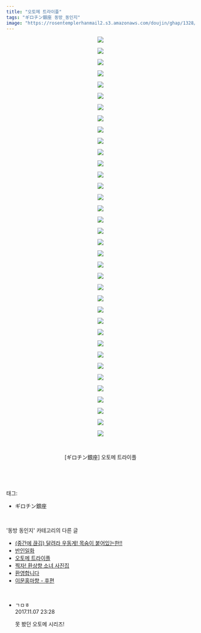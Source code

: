```yaml
---
title: "오토메 트라이플"
tags: "ギロチン銀座 동방_동인지"
image: "https://rosentemplerhanmail2.s3.amazonaws.com/doujin/ghap/1328/001.jpg"
---
```

<div class="article">
<p style="text-align: center; clear: none; float: none;"><img src="{{ site.imgserver12 }}/ghap/1328/001.jpg"/></p>
<p style="text-align: center; clear: none; float: none;"><img src="{{ site.imgserver12 }}/ghap/1328/002.jpg"/></p>
<p style="text-align: center; clear: none; float: none;"><img src="{{ site.imgserver12 }}/ghap/1328/003.jpg"/></p>
<p style="text-align: center; clear: none; float: none;"><img src="{{ site.imgserver12 }}/ghap/1328/004.jpg"/></p>
<p style="text-align: center; clear: none; float: none;"><img src="{{ site.imgserver12 }}/ghap/1328/005.jpg"/></p>
<p style="text-align: center; clear: none; float: none;"><img src="{{ site.imgserver12 }}/ghap/1328/006.jpg"/></p>
<p style="text-align: center; clear: none; float: none;"><img src="{{ site.imgserver12 }}/ghap/1328/007.jpg"/></p>
<p style="text-align: center; clear: none; float: none;"><img src="{{ site.imgserver12 }}/ghap/1328/008.jpg"/></p>
<p style="text-align: center; clear: none; float: none;"><img src="{{ site.imgserver12 }}/ghap/1328/009.jpg"/></p>
<p style="text-align: center; clear: none; float: none;"><img src="{{ site.imgserver12 }}/ghap/1328/010.jpg"/></p>
<p style="text-align: center; clear: none; float: none;"><img src="{{ site.imgserver12 }}/ghap/1328/011.jpg"/></p>
<p style="text-align: center; clear: none; float: none;"><img src="{{ site.imgserver12 }}/ghap/1328/012.jpg"/></p>
<p style="text-align: center; clear: none; float: none;"><img src="{{ site.imgserver12 }}/ghap/1328/013.jpg"/></p>
<p style="text-align: center; clear: none; float: none;"><img src="{{ site.imgserver12 }}/ghap/1328/014.jpg"/></p>
<p style="text-align: center; clear: none; float: none;"><img src="{{ site.imgserver12 }}/ghap/1328/015.jpg"/></p>
<p style="text-align: center; clear: none; float: none;"><img src="{{ site.imgserver12 }}/ghap/1328/016.jpg"/></p>
<p style="text-align: center; clear: none; float: none;"><img src="{{ site.imgserver12 }}/ghap/1328/017.jpg"/></p>
<p style="text-align: center; clear: none; float: none;"><img src="{{ site.imgserver12 }}/ghap/1328/018.jpg"/></p>
<p style="text-align: center; clear: none; float: none;"><img src="{{ site.imgserver12 }}/ghap/1328/019.jpg"/></p>
<p style="text-align: center; clear: none; float: none;"><img src="{{ site.imgserver12 }}/ghap/1328/020.jpg"/></p>
<p style="text-align: center; clear: none; float: none;"><img src="{{ site.imgserver12 }}/ghap/1328/021.jpg"/></p>
<p style="text-align: center; clear: none; float: none;"><img src="{{ site.imgserver12 }}/ghap/1328/022.jpg"/></p>
<p style="text-align: center; clear: none; float: none;"><img src="{{ site.imgserver12 }}/ghap/1328/023.jpg"/></p>
<p style="text-align: center; clear: none; float: none;"><img src="{{ site.imgserver12 }}/ghap/1328/024.jpg"/></p>
<p style="text-align: center; clear: none; float: none;"><img src="{{ site.imgserver12 }}/ghap/1328/025.jpg"/></p>
<p style="text-align: center; clear: none; float: none;"><img src="{{ site.imgserver12 }}/ghap/1328/026.jpg"/></p>
<p style="text-align: center; clear: none; float: none;"><img src="{{ site.imgserver12 }}/ghap/1328/027.jpg"/></p>
<p style="text-align: center; clear: none; float: none;"><img src="{{ site.imgserver12 }}/ghap/1328/028.jpg"/></p>
<p style="text-align: center; clear: none; float: none;"><img src="{{ site.imgserver12 }}/ghap/1328/029.jpg"/></p>
<p style="text-align: center; clear: none; float: none;"><img src="{{ site.imgserver12 }}/ghap/1328/030.jpg"/></p>
<p style="text-align: center; clear: none; float: none;"><img src="{{ site.imgserver12 }}/ghap/1328/031.jpg"/></p>
<p style="text-align: center; clear: none; float: none;"><img src="{{ site.imgserver12 }}/ghap/1328/032.jpg"/></p>
<p style="text-align: center; clear: none; float: none;"><img src="{{ site.imgserver12 }}/ghap/1328/033.jpg"/></p>
<p style="text-align: center; clear: none; float: none;"><img src="{{ site.imgserver12 }}/ghap/1328/034.jpg"/></p>
<p style="text-align: center; clear: none; float: none;"><img src="{{ site.imgserver12 }}/ghap/1328/035.jpg"/></p>
<p style="text-align: center; clear: none; float: none;"><img src="{{ site.imgserver12 }}/ghap/1328/036.jpg"/></p>
<p style="text-align: center; clear: none; float: none;"><br/></p>
<p style="text-align: center; clear: none; float: none;">[ギロチン銀座] 오토메 트라이플</p>
<p><br/></p>
</div><br/>
<div class="tagTrail">
<p>태그: </p>
<ul>
<li>ギロチン銀座</li>
</ul>
</div><br/>
<div class="another">
<p>'동방 동인지' 카테고리의 다른 글</p>
<ul>
<li><a href="/ghap_1330">(중간에 끊김) 달려라 우동게! 목숨이 붙어있는한!!</a></li>
<li><a href="/ghap_1329">반인일화</a></li>
<li><a href="/ghap_1328">오토메 트라이플</a></li>
<li><a href="/ghap_1327">찍자! 환상향 소녀 사진집</a></li>
<li><a href="/ghap_1326">환영합니다</a></li>
<li><a href="/ghap_1325">이문홍마향 - 후편</a></li>
</ul>
</div><br/>
<div class="cb_module cb_fluid">
<div class="cb_wrt cb_profile">
<div class="comment">
<ul>
<li class="cb_thumb_off" id="comment15124894">
<div class="cb_comment_area">
<div class="cb_info_area">
<div class="cb_section">
<span class="cb_nick_name">ㄱㅁㅎ</span>
</div>
<div class="cb_section">
<span class="cb_date">2017.11.07 23:28 </span>
</div>
</div>
<div class="cb_dsc_comment">
<p class="cb_dsc">
											못 봤던 오토메 시리즈!
										</p>
</div>
</div></li>
</ul>
</div>
</div><!-- commentList close -->
</div><br/>
